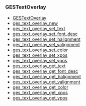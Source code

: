 ### GESTextOverlay

* [GESTextOverlay]()
* [ges_text_overlay_new]()
* [ges_text_overlay_set_text]()
* [ges_text_overlay_set_font_desc]()
* [ges_text_overlay_set_halignment]()
* [ges_text_overlay_set_valignment]()
* [ges_text_overlay_set_color]()
* [ges_text_overlay_set_xpos]()
* [ges_text_overlay_set_ypos]()
* [ges_text_overlay_get_text]()
* [ges_text_overlay_get_font_desc]()
* [ges_text_overlay_get_halignment]()
* [ges_text_overlay_get_valignment]()
* [ges_text_overlay_get_color]()
* [ges_text_overlay_get_xpos]()
* [ges_text_overlay_get_ypos]()
